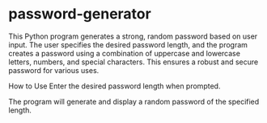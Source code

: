 # password-generator
This Python program generates a strong, random password based on user input. The user specifies the desired password length, and the program creates a password using a combination of uppercase and lowercase letters, numbers, and special characters. This ensures a robust and secure password for various uses.

How to Use
Enter the desired password length when prompted.

The program will generate and display a random password of the specified length.
